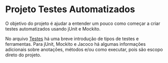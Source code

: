 # Projeto Testes Automatizados

O objetivo do projeto é ajudar a entender um pouco como começar a criar testes automatizados usando jUnit e Mockito.

No arquivo [Testes](./Testes.md) há uma breve introdução de tipos de testes e ferramentas. Para jUnit, Mockito e Jacoco há algumas informações adicionais sobre anotações, métodos e/ou como executar, pois são escopo direto do projeto.